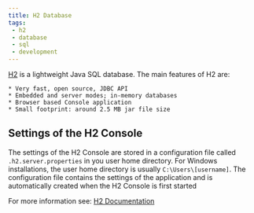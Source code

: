 ```yaml
---
title: H2 Database
tags:
 - h2
 - database
 - sql
 - development
--- 
```


[H2](http://h2database.com/html/main.html) is a lightweight Java SQL database.
The main features of H2 are:

    * Very fast, open source, JDBC API
    * Embedded and server modes; in-memory databases
    * Browser based Console application
    * Small footprint: around 2.5 MB jar file size
<!--more-->

## Settings of the H2 Console

The settings of the H2 Console are stored in a configuration file called `.h2.server.properties` in you user home directory. For Windows installations, the user home directory is usually `C:\Users\[username]`. The configuration file contains the settings of the application and is automatically created when the H2 Console is first started

For more information see: [H2 Documentation](https://www.h2database.com/html/tutorial.html#console_settings)
